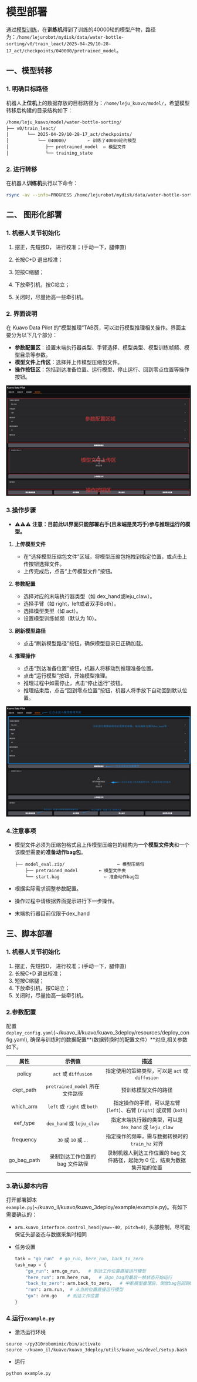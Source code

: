 # 模型部署

通过[模型训练](../模型训练.md)，在**训练机**得到了训练的40000轮的模型产物，路径为：`/home/lejurobot/mydisk/data/water-bottle-sorting/v0/train_leact/2025-04-29/10-28-17_act/checkpoints/040000/pretrained_model`。

## 一、模型转移

### 1. 明确目标路径

机器人**上位机**上的数据存放的目标路径为：`/home/leju_kuavo/model/`，希望模型转移后构建的目录结构如下：

```txt
/home/leju_kuavo/model/water-bottle-sorting/
├── v0/train_leact/
│       └── 2025-04-29/10-28-17_act/checkpoints/
│           └── 040000/        ← 训练了40000轮的模型
│              ├── pretrained_model  ← 模型文件 
│              └── training_state
```

### 2. 进行转移

在机器人**训练机**执行以下命令：

```bash
rsync -av --info=PROGRESS /home/lejurobot/mydisk/data/water-bottle-sorting/v0/train_leact/2025-04-29/10-28-17_act/checkpoints/040000/ leju_kuavo@192.168.20.71:/home/leju_kuavo/model/water-bottle-sorting/v0/train_leact/2025-04-29/10-28-17_act/checkpoints/040000/
```

## 二、 图形化部署

### 1. 机器人关节初始化

1. 摆正，先短按D， 进行校准；(手动一下，腿伸直)

2. 长按C+D 退出校准；

3. 短按C缩腿；

4. 下放牵引机，按C站立；

5. 关闭时，尽量抬高一些牵引机。

### 2. 界面说明

在 Kuavo Data Pilot 的“模型推理”TAB页，可以进行模型推理相关操作。界面主要分为以下几个部分：

- **参数配置区**：设置末端执行器类型、手臂选择、模型类型、模型训练帧频、模型目录等参数。
- **模型文件上传区**：选择并上传模型压缩包文件。
- **操作按钮区**：包括到达准备位置、运行模型、停止运行、回到零点位置等操作按钮。

![部署界面说明](./images/部署界面说明.png)

### 3.操作步骤

- ⚠️⚠️⚠️ **注意：目前此UI界面只能部署右手(且末端是灵巧手)参与推理运行的模型。**
  
1. **上传模型文件**
   - 在“选择模型压缩包文件”区域，将模型压缩包拖拽到指定位置，或点击上传按钮选择文件。
   - 上传完成后，点击“上传模型文件”按钮。

2. **参数配置**
   - 选择对应的末端执行器类型（如 dex_hand或leju_claw）。
   - 选择手臂（如 right，left或者双手Both）。
   - 选择模型类型（如 act）。
   - 设置模型训练帧频（默认为 10）。

3. **刷新模型路径**
   - 点击“刷新模型路径”按钮，确保模型目录已正确加载。

4. **推理操作**
   - 点击“到达准备位置”按钮，机器人将移动到推理准备位置。
   - 点击“运行模型”按钮，开始模型推理。
   - 推理过程中如需停止，点击“停止运行”按钮。
   - 推理结束后，点击“回到零点位置”按钮，机器人将手放下自动回到默认位置。

![操作步骤](./images/操作步骤.png)

### 4.注意事项

- 模型文件必须为压缩包格式且上传模型压缩包的结构为**一个模型文件夹**和一个该模型需要的**准备动作bag包**。

  ```
  ├── model_eval.zip/                    ← 模型压缩包
      ├── pretrained_model		  ← 模型文件夹
      └── start.bag                 ← 准备动作bag包
  ```

 - 根据实际需求调整参数配置。

 - 操作过程中请根据界面提示进行下一步操作。

 - 末端执行器目前仅限于dex_hand

## 三、脚本部署

### 1. 机器人关节初始化

1. 摆正，先短按D， 进行校准；(手动一下，腿伸直)
2. 长按C+D 退出校准；
3. 短按C缩腿；
4. 下放牵引机，按C站立；
5. 关闭时，尽量抬高一些牵引机。

### 2.参数配置

配置`deploy_config.yaml`(~/kuavo_il/kuavo/kuavo_3deploy/resources/deploy_config.yaml), 确保与训练时的数据配置**(数据转换时的配置文件）**对应,相关参数如下。

|    属性     |             示例值              |                             描述                             |
| :---------: | :-----------------------------: | :----------------------------------------------------------: |
|   policy    |      `act` 或 `diffusion`       |       指定使用的策略类型，可以是 `act` 或 `diffusion`        |
|  ckpt_path  | `pretrained_model` 所在文件路径 |                     预训练模型文件的路径                     |
|  which_arm  |   `left` 或 `right` 或 `both`   | 指定操作的手臂，可以是左臂 (`left`)、右臂 (`right`) 或双臂 (`both`) |
|  eef_type   |    `dex_hand` 或 `leju_claw`    |    指定末端执行器的类型，可以是 `dex_hand` 或 `leju_claw`    |
|  frequency  |       `30` 或 `10` 或 ...       |       指定操作的频率，需与数据转换时的 `train_hz` 对齐       |
| go_bag_path | 录制到达工作位置的 bag 文件路径 | 录制机器人到达工作位置的 bag 文件路径，起始为 0 位，结束为数据集开始的位置 |

### 3.确认脚本内容

打开部署脚本`example.py`(~/kuavo_il/kuavo/kuavo_3deploy/example/example.py)。有如下需要确认的：

- `arm.kuavo_interface.control_head(yaw=-40, pitch=0)`, 头部控制，尽可能保证头部姿态与数据采集时相同

- 任务设置

  ```python
  task = "go_run"  # go_run, here_run, back_to_zero
  task_map = {
      "go_run": arm.go_run,   # 到达工作位置直接运行模型
      "here_run": arm.here_run,   # 从go_bag的最后一帧状态开始运行
      "back_to_zero": arm.back_to_zero,   # 中断模型推理后，倒放bag包回到0位
      "run": arm.run,  # 从当前位置直接运行模型
      "go": arm.go    # 到达工作位置
  }  
  ```

### 4.运行`example.py`

- 激活运行环境

```
source ~/py310robomimic/bin/activate
source ~/kuavo_il/kuavo/kuavo_3deploy/utils/kuavo_ws/devel/setup.bash
```

- 运行

```bash
python example.py
```

